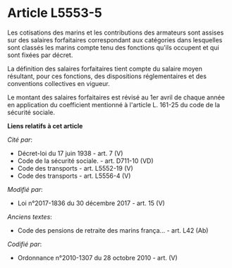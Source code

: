# Article L5553-5

Les cotisations des marins et les contributions des armateurs sont assises sur des salaires forfaitaires correspondant aux
catégories dans lesquelles sont classés les marins compte tenu des fonctions qu'ils occupent et qui sont fixées par décret.

La définition des salaires forfaitaires tient compte du salaire moyen résultant, pour ces fonctions, des dispositions
réglementaires et des conventions collectives en vigueur.

Le montant des salaires forfaitaires est révisé au 1er avril de chaque année en application du coefficient mentionné à
l'article L. 161-25 du code de la sécurité sociale.

**Liens relatifs à cet article**

_Cité par_:

  - Décret-loi du 17 juin 1938 - art. 7 (V)
  - Code de la sécurité sociale. - art. D711-10 (VD)
  - Code des transports - art. L5552-19 (V)
  - Code des transports - art. L5556-4 (V)

_Modifié par_:

  - Loi n°2017-1836 du 30 décembre 2017 - art. 15 (V)

_Anciens textes_:

  - Code des pensions de retraite des marins frança... - art. L42 (Ab)

_Codifié par_:

  - Ordonnance n°2010-1307 du 28 octobre 2010 - art. (V)
